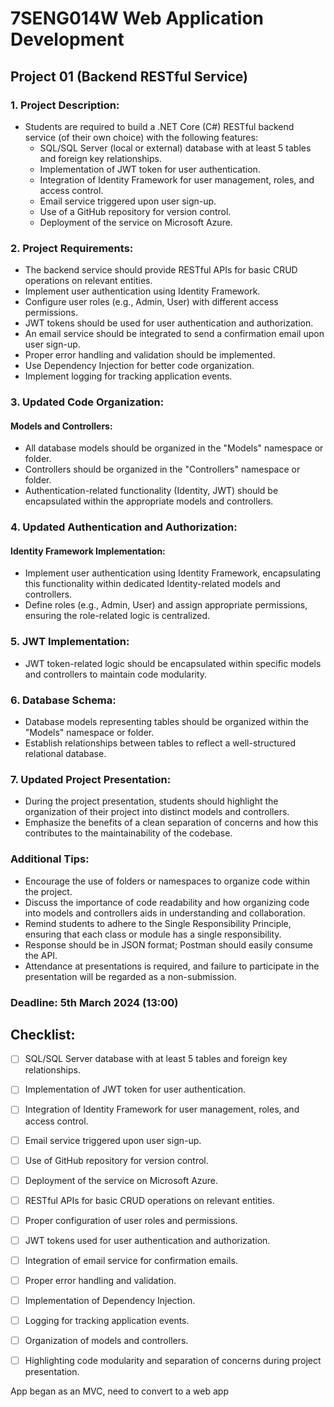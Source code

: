 # 7SENG014W Web Application Development
## Project 01 (Backend RESTful Service)

### 1. Project Description:
- Students are required to build a .NET Core (C#) RESTful backend service (of their own choice) with the following features:
  - SQL/SQL Server (local or external) database with at least 5 tables and foreign key relationships.
  - Implementation of JWT token for user authentication.
  - Integration of Identity Framework for user management, roles, and access control.
  - Email service triggered upon user sign-up.
  - Use of a GitHub repository for version control.
  - Deployment of the service on Microsoft Azure.

### 2. Project Requirements:
- The backend service should provide RESTful APIs for basic CRUD operations on relevant entities.
- Implement user authentication using Identity Framework.
- Configure user roles (e.g., Admin, User) with different access permissions.
- JWT tokens should be used for user authentication and authorization.
- An email service should be integrated to send a confirmation email upon user sign-up.
- Proper error handling and validation should be implemented.
- Use Dependency Injection for better code organization.
- Implement logging for tracking application events.

### 3. Updated Code Organization:
#### Models and Controllers:
- All database models should be organized in the "Models" namespace or folder.
- Controllers should be organized in the "Controllers" namespace or folder.
- Authentication-related functionality (Identity, JWT) should be encapsulated within the appropriate models and controllers.

### 4. Updated Authentication and Authorization:
#### Identity Framework Implementation:
- Implement user authentication using Identity Framework, encapsulating this functionality within dedicated Identity-related models and controllers.
- Define roles (e.g., Admin, User) and assign appropriate permissions, ensuring the role-related logic is centralized.

### 5. JWT Implementation:
- JWT token-related logic should be encapsulated within specific models and controllers to maintain code modularity.

### 6. Database Schema:
- Database models representing tables should be organized within the "Models" namespace or folder.
- Establish relationships between tables to reflect a well-structured relational database.

### 7. Updated Project Presentation:
- During the project presentation, students should highlight the organization of their project into distinct models and controllers.
- Emphasize the benefits of a clean separation of concerns and how this contributes to the maintainability of the codebase.

### Additional Tips:
- Encourage the use of folders or namespaces to organize code within the project.
- Discuss the importance of code readability and how organizing code into models and controllers aids in understanding and collaboration.
- Remind students to adhere to the Single Responsibility Principle, ensuring that each class or module has a single responsibility.
- Response should be in JSON format; Postman should easily consume the API.
- Attendance at presentations is required, and failure to participate in the presentation will be regarded as a non-submission.

### Deadline: 5th March 2024 (13:00)


## Checklist:
- [ ] SQL/SQL Server database with at least 5 tables and foreign key relationships.
- [ ] Implementation of JWT token for user authentication.
- [ ] Integration of Identity Framework for user management, roles, and access control.
- [ ] Email service triggered upon user sign-up.
- [ ] Use of GitHub repository for version control.
- [ ] Deployment of the service on Microsoft Azure.
- [ ] RESTful APIs for basic CRUD operations on relevant entities.
- [ ] Proper configuration of user roles and permissions.
- [ ] JWT tokens used for user authentication and authorization.
- [ ] Integration of email service for confirmation emails.
- [ ] Proper error handling and validation.
- [ ] Implementation of Dependency Injection.
- [ ] Logging for tracking application events.
- [ ] Organization of models and controllers.
- [ ] Highlighting code modularity and separation of concerns during project presentation.







App began as an MVC, need to convert to a web app
